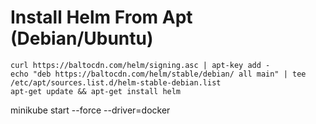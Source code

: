 # Install Helm From Apt (Debian/Ubuntu)

```
curl https://baltocdn.com/helm/signing.asc | apt-key add -
echo "deb https://baltocdn.com/helm/stable/debian/ all main" | tee /etc/apt/sources.list.d/helm-stable-debian.list 
apt-get update && apt-get install helm
```

 minikube start --force --driver=docker